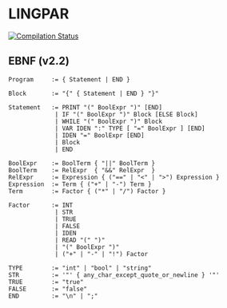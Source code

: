 # LINGPAR

[![Compilation Status](https://compiler-tester.insper-comp.com.br/svg/carloshernani-CH/LINGPAR)](https://compiler-tester.insper-comp.com.br/svg/carloshernani-CH/LINGPAR)

## EBNF (v2.2)

```
Program     := { Statement | END }

Block       := "{" { Statement | END } "}"

Statement   := PRINT "(" BoolExpr ")" [END]
             | IF "(" BoolExpr ")" Block [ELSE Block]
             | WHILE "(" BoolExpr ")" Block
             | VAR IDEN ":" TYPE [ "=" BoolExpr ] [END]
             | IDEN "=" BoolExpr [END]
             | Block
             | END

BoolExpr    := BoolTerm { "||" BoolTerm }
BoolTerm    := RelExpr  { "&&" RelExpr  }
RelExpr     := Expression { ("==" | "<" | ">") Expression }
Expression  := Term { ("+" | "-") Term }
Term        := Factor { ("*" | "/") Factor }

Factor      := INT
             | STR
             | TRUE
             | FALSE
             | IDEN
             | READ "(" ")"
             | "(" BoolExpr ")"
             | ("+" | "-" | "!") Factor

TYPE        := "int" | "bool" | "string"
STR         := '"' { any_char_except_quote_or_newline } '"'
TRUE        := "true"
FALSE       := "false"
END         := "\n" | ";"
```
